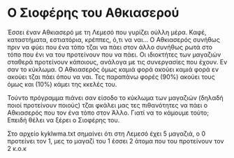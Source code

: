 # Ο Σιοφέρης του Αθκιασερού
Έσσει έναν Αθκιασερό με τη Λεμεσό που γυρίζει ούλλη μέρα. Καφέ, καταστήματα, εστιατόρια, κρέππες, ό,τι να ναι... Ο Αθκιασερός συνήθως πριν να φύει που ένα τόπο τζαι να πάει στον άλλο συνήθως ρωτά στο τόπο που ένι να του προτείνουν που να πάει.  Οι ιδιοκτήτες των μαγαζιών σταθερά προτείνουν κάποιους, ανάλογα με τις συνεργασίες που έχουν. Εν σαν το κύκλωμα. Ο Αθκιασερός όμως καμιά φορά ακούει καμιά φορά εν ακούει τζαι πάει όπου να ναι. Τες παραπάνω φορές (90%) ακούει τους όμως και (10%) κάμει της κκελές του. 

Τούντο πρόγραμμα πιάνει σαν είσοδο το κύκλωμα των μαγαζιών (δηλαδή ποιοί προτείνουν ποιούς) τζαι φκάλει μας τες πιθανότητες να πάει ο Αθκιασερός που τον ένα τόπο στον Άλλο. Γιατί να το κάμουμε τούτο; Επειδή θέλει να ξέρει ο Σιοφέρης του.

Στο αρχείο kyklwma.txt σημαίνει ότι στη Λεμεσό έχει 5 μαγαζιά, ο 0 προτείνει τον 1, μες το μαγαζί του 1 έσσει 2 άτομα που του προτείνουν τον 2 κ.ο.κ
